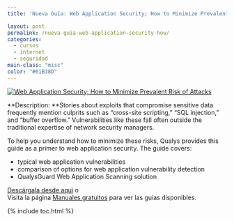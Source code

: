 ```yaml
---
title: 'Nueva Guía: Web Application Security; How to Minimize Prevalent Risk of Attacks'

layout: post
permalink: /nueva-guia-web-application-security-how/
categories:
  - cursos
  - internet
  - seguridad
main-class: "misc"
color: "#61B38D"
---
```

[![Web Application Security; How to Minimize Prevalent Risk of Attacks][1]][2]  


**Description: **Stories about exploits that compromise sensitive data frequently mention culprits such as &#8220;cross-site scripting,&#8221; &#8220;SQL injection,&#8221; and &#8220;buffer overflow.&#8221; Vulnerabilities like these fall often outside the traditional expertise of network security managers.

To help you understand how to minimize these risks, Qualys provides this guide as a primer to web application security. The guide covers:

  * typical web application vulnerabilities
  * comparison of options for web application vulnerability detection
  * QualysGuard Web Application Scanning solution

[Descárgala desde aqui][2] o  
Visita la página [Manuales gratuitos][3] para ver las guías disponibles.



 [1]: https://lh5.googleusercontent.com/-4W0jWyPhnBw/Tsbi4Z9x9SI/AAAAAAAABy8/RjHQ0Zgh2VQ/s150/w_qa26c.gif "Web Application Security; How to Minimize Prevalent Risk of Attacks"
 [2]: http://elbauldelprogramador.tradepub.com/c/pubRD.mpl?sr=oc&_t=oc:&pc;=w_qa26/prgm.cgi
 [3]: http://bashyc.blogspot.com/p/guias-gratuitas.html

{% include toc.html %}
